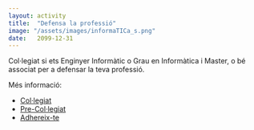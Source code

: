 ```yaml
---
layout: activity
title:  "Defensa la professió"
image: "/assets/images/informaTICa_s.png"
date:   2099-12-31
---
```


Col·legiat si ets Enginyer Informàtic o Grau en Informàtica i Master, o bé associat per a defensar la teva professió.

Més informació:

- [Col·legiat](https://enginyeriainformatica.cat/?page_id=6241)
- [Pre-Col·legiat](https://enginyeriainformatica.cat/?page_id=6457)
- [Adhereix-te](https://enginyeriainformatica.cat/?page_id=11014)
